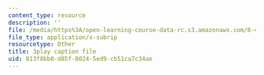 ```yaml
---
content_type: resource
description: ''
file: /media/https%3A/open-learning-course-data-rc.s3.amazonaws.com/8-422-atomic-and-optical-physics-ii-spring-2013/813f8bb0d85f80245ed9cb51ca7c34ae_ZEmvTidO7k4.srt
file_type: application/x-subrip
resourcetype: Other
title: 3play caption file
uid: 813f8bb0-d85f-8024-5ed9-cb51ca7c34ae
---
```

